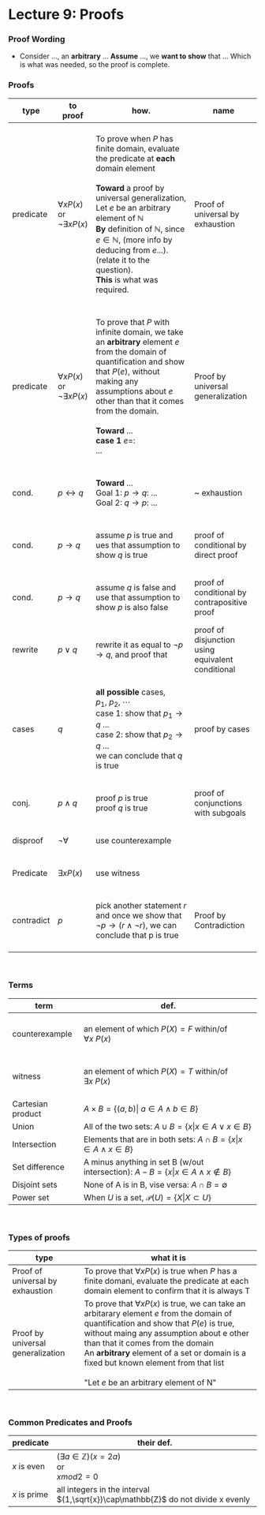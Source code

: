 # Lecture 9: Proofs

### Proof Wording
- Consider ..., an **arbitrary** ... **Assume** ..., we **want to show** that ... Which is what was needed, so the proof is complete.

### Proofs
|type|to proof|how.|name|
|---|---|---|---|
|predicate|$\forall xP(x)$ <br/>or<br/>$\lnot\exists xP(x)$|<br/>To prove when $P$ has finite domain, evaluate the predicate at **each** domain element<br/><br/>**Toward** a proof by universal generalization, Let $e$ be an arbitrary element of $\mathbb{N}$<br/>**By** definition of $\mathbb{N}$, since $e\in\mathbb{N}$, (more info by deducing from $e$...). (relate it to the question).<br/>**This** is what was required.<br/>&nbsp;|Proof of universal by exhaustion|
|predicate|$\forall xP(x)$ <br/>or<br/>$\lnot\exists xP(x)$|<br/>To prove that $P$ with infinite domain, we take an **arbitrary** element $e$ from the domain of quantification and show that $P(e)$, without making any assumptions about $e$ other than that it comes from the domain.<br/><br/>**Toward** ...<br/>**case 1** $e=$:<br/>...<br/>&nbsp;|Proof by universal generalization|
|cond.|$p\leftrightarrow q$|<br/>**Toward** ...<br/>Goal 1: $p\to q$: ...<br/>Goal 2: $q\to p$: ...<br/>&nbsp;|~ exhaustion|
|cond.|$p\to q$|<br/>assume $p$ is true and ues that assumption to show $q$ is true<br/>&nbsp;|proof of conditional by direct proof|
|cond.|$p\to q$|<br/>assume $q$ is false and use that assumption to show $p$ is also false<br/>&nbsp;|proof of conditional by contrapositive proof|
|rewrite|$p\lor q$|<br/>rewrite it as equal to $\lnot p\to q$, and proof that<br/>&nbsp;|proof of disjunction using equivalent conditional|
|cases|$q$|<br/>**all possible** cases, $p_1,\ p_2,\ \cdots$<br/>case 1: show that $p_1\to q$ ...<br/>case 2: show that $p_2\to q$ ...<br/>we can conclude that $q$ is true<br/>&nbsp;|proof by cases|
|conj.|$p\land q$|<br/>proof $p$ is true<br/>proof $q$ is true<br/>&nbsp;|proof of conjunctions with subgoals|
|disproof|$\lnot\forall$|<br/>use counterexample<br/>&nbsp;||
|Predicate|$\exists xP(x)$|<br/>use witness<br/>&nbsp;||
|contradict|$p$|<br/>pick another statement $r$ and once we show that $\lnot p\to (r\land\lnot r)$, we can conclude that p is true<br/>&nbsp;|Proof by Contradiction|

<br/>

### Terms
|term|def.|
|---|---|
|counterexample|<br/>an element of which $P(X) = F$ within/of $\forall x\ P(x)$<br/>&nbsp;|
|witness|<br/>an element of which $P(X) = T$ within/of $\exists x\ P(x)$<br/>&nbsp;|
|Cartesian product| $A \times B = \{ (a, b) \|\ a\in A\land b\in B \}$|
|Union|All of the two sets: $A\cup B=\{x\|x\in A\lor x\in B\}$|
|Intersection|Elements that are in both sets: $A \cap B=\{x\|x\in A\land x\in B\}$|
|Set difference|A minus anything in set B (w/out intersection): $A-B=\{x\|x\in A\land x\notin B\}$|
|Disjoint sets|None of A is in B, vise versa: $A\cap B=\emptyset$|
|Power set|When $U$ is a set, $\mathcal{P}(U)=\{X\|X\subset U\}$|

<br/>

### Types of proofs
|type|what it is|
|---|---|
|Proof of universal by exhaustion|To prove that $\forall xP(x)$ is true when $P$ has a finite domani, evaluate the predicate at each domain element to confirm that it is always T|
|Proof by universal generalization|To prove that $\forall xP(x)$ is true, we can take an arbitarary element $e$ from the domain of quantification and show that $P(e)$ is true, without maing any assumption about e other than that it comes from the domain<br/>An **arbitrary** element of a set or domain is a fixed but known element from that list<br/><br/>"Let $e$ be an arbitrary element of N"|

<br/>

### Common Predicates and Proofs
|predicate|their def.|
|---|---|
|$x$ is even|$(\exists a\in\mathbb{Z})(x=2a)$<br/>or<br/>$x mod 2=0$|
|$x$ is prime|all integers in the interval $(1,\sqrt{x})\cap\mathbb{Z}$ do not divide x evenly|

